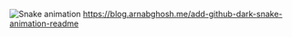 ![Snake animation](https://github.com/{{ctokx}}/{{ctokx}}/blob/output/github-contribution-grid-snake.svg) https://blog.arnabghosh.me/add-github-dark-snake-animation-readme
